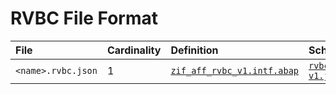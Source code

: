 # RVBC File Format

File | Cardinality | Definition | Schema | Example
:--- | :--- | :--- | :--- | :---
`<name>.rvbc.json` | 1 | [`zif_aff_rvbc_v1.intf.abap`](./type/zif_aff_rvbc_v1.intf.abap) | [`rvbc-v1.json`](./rvbc-v1.json) | [`z_aff_example_rvbc.rvbc.json`]
